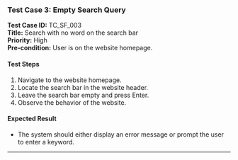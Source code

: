 ### Test Case 3: Empty Search Query
**Test Case ID:** TC_SF_003  
**Title:** Search with no word on the search bar  
**Priority:** High  
**Pre-condition:** User is on the website homepage.

#### Test Steps
1. Navigate to the website homepage.
2. Locate the search bar in the website header.
3. Leave the search bar empty and press Enter.
4. Observe the behavior of the website.

#### Expected Result
- The system should either display an error message or prompt the user to enter a keyword.

---
